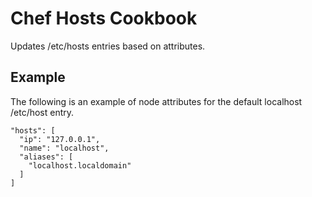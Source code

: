 Chef Hosts Cookbook
===================

Updates /etc/hosts entries based on attributes.

## Example

  The following is an example of node attributes for the default localhost /etc/host entry.

    "hosts": [
      "ip": "127.0.0.1",
      "name": "localhost",
      "aliases": [
        "localhost.localdomain"
      ]
    ]
